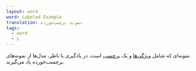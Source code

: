 ```yaml
---
layout: word
word: Labeled Example
translation: نمونه برچسب‌خورده
tags:
  - word
  - L
---
```

نمونه‌ای که شامل [ویژگی‌ها](/F/feature) و یک [برچسب](/L/label) است. در یادگیری با ناظر، مدل‌ها از نمونه‌های برچسب‌خورده یاد می‌گیرند.